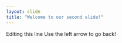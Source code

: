 ```yaml
---
layout: slide
title: "Welcome to our second slide!"
---
```

Editing this line
Use the left arrow to go back!
